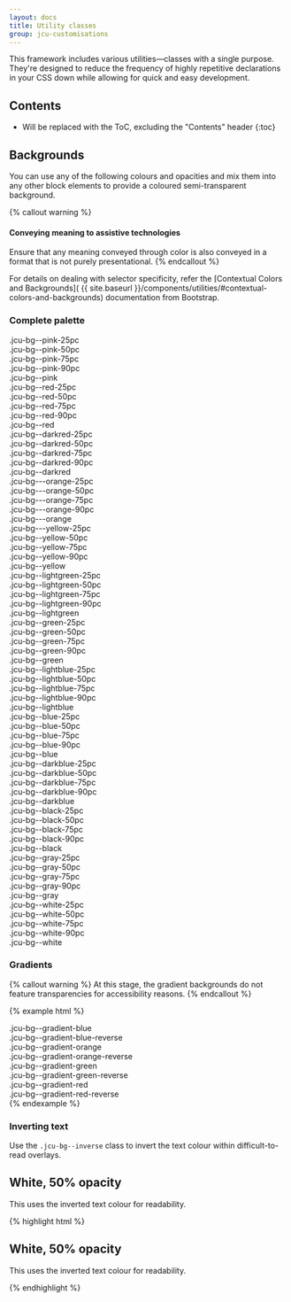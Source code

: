 ```yaml
---
layout: docs
title: Utility classes
group: jcu-customisations
---
```


This framework includes various utilities—classes with a single purpose. They're
designed to reduce the frequency of highly repetitive declarations in your CSS
down while allowing for quick and easy development.

## Contents

* Will be replaced with the ToC, excluding the "Contents" header
{:toc}

## Backgrounds

You can use any of the following colours and opacities and mix them into any
other block elements to provide a coloured semi-transparent background.

{% callout warning %}
#### Conveying meaning to assistive technologies

Ensure that any meaning conveyed through color is also conveyed in a format that
is not purely presentational.
{% endcallout %}

For details on dealing with selector specificity, refer the [Contextual Colors
and Backgrounds](
{{ site.baseurl }}/components/utilities/#contextual-colors-and-backgrounds)
documentation from Bootstrap.

### Complete palette

<div class="row jcu-bg-examples jcu-bg--inverse">
  <div class="col-xs-3">
    <div class="jcu-bg--pink-25pc">.jcu-bg--pink-25pc</div>
    <div class="jcu-bg--pink-50pc">.jcu-bg--pink-50pc</div>
    <div class="jcu-bg--pink-75pc">.jcu-bg--pink-75pc</div>
    <div class="jcu-bg--pink-90pc">.jcu-bg--pink-90pc</div>
    <div class="jcu-bg--pink">.jcu-bg--pink</div>
  </div>
  <div class="col-xs-3">
    <div class="jcu-bg--red-25pc">.jcu-bg--red-25pc</div>
    <div class="jcu-bg--red-50pc">.jcu-bg--red-50pc</div>
    <div class="jcu-bg--red-75pc">.jcu-bg--red-75pc</div>
    <div class="jcu-bg--red-90pc">.jcu-bg--red-90pc</div>
    <div class="jcu-bg--red">.jcu-bg--red</div>
  </div>
  <div class="col-xs-3">
    <div class="jcu-bg--darkred-25pc">.jcu-bg--darkred-25pc</div>
    <div class="jcu-bg--darkred-50pc">.jcu-bg--darkred-50pc</div>
    <div class="jcu-bg--darkred-75pc">.jcu-bg--darkred-75pc</div>
    <div class="jcu-bg--darkred-90pc">.jcu-bg--darkred-90pc</div>
    <div class="jcu-bg--darkred">.jcu-bg--darkred</div>
  </div>
  <div class="col-xs-3">
    <div class="jcu-bg--orange-25pc">.jcu-bg---orange-25pc</div>
    <div class="jcu-bg--orange-50pc">.jcu-bg---orange-50pc</div>
    <div class="jcu-bg--orange-75pc">.jcu-bg---orange-75pc</div>
    <div class="jcu-bg--orange-90pc">.jcu-bg---orange-90pc</div>
    <div class="jcu-bg--orange">.jcu-bg---orange</div>
  </div>
  <div class="col-xs-3">
    <div class="jcu-bg--yellow-25pc">.jcu-bg---yellow-25pc</div>
    <div class="jcu-bg--yellow-50pc">.jcu-bg--yellow-50pc</div>
    <div class="jcu-bg--yellow-75pc">.jcu-bg--yellow-75pc</div>
    <div class="jcu-bg--yellow-90pc">.jcu-bg--yellow-90pc</div>
    <div class="jcu-bg--yellow">.jcu-bg--yellow</div>
  </div>
  <div class="col-xs-3">
    <div class="jcu-bg--lightgreen-25pc">.jcu-bg--lightgreen-25pc</div>
    <div class="jcu-bg--lightgreen-50pc">.jcu-bg--lightgreen-50pc</div>
    <div class="jcu-bg--lightgreen-75pc">.jcu-bg--lightgreen-75pc</div>
    <div class="jcu-bg--lightgreen-90pc">.jcu-bg--lightgreen-90pc</div>
    <div class="jcu-bg--lightgreen">.jcu-bg--lightgreen</div>
  </div>
  <div class="col-xs-3">
    <div class="jcu-bg--green-25pc">.jcu-bg--green-25pc</div>
    <div class="jcu-bg--green-50pc">.jcu-bg--green-50pc</div>
    <div class="jcu-bg--green-75pc">.jcu-bg--green-75pc</div>
    <div class="jcu-bg--green-90pc">.jcu-bg--green-90pc</div>
    <div class="jcu-bg--green">.jcu-bg--green</div>
  </div>
  <div class="col-xs-3">
    <div class="jcu-bg--lightblue-25pc">.jcu-bg--lightblue-25pc</div>
    <div class="jcu-bg--lightblue-50pc">.jcu-bg--lightblue-50pc</div>
    <div class="jcu-bg--lightblue-75pc">.jcu-bg--lightblue-75pc</div>
    <div class="jcu-bg--lightblue-90pc">.jcu-bg--lightblue-90pc</div>
    <div class="jcu-bg--lightblue">.jcu-bg--lightblue</div>
  </div>
  <div class="col-xs-3">
    <div class="jcu-bg--blue-25pc">.jcu-bg--blue-25pc</div>
    <div class="jcu-bg--blue-50pc">.jcu-bg--blue-50pc</div>
    <div class="jcu-bg--blue-75pc">.jcu-bg--blue-75pc</div>
    <div class="jcu-bg--blue-90pc">.jcu-bg--blue-90pc</div>
    <div class="jcu-bg--blue">.jcu-bg--blue</div>
  </div>
  <div class="col-xs-3">
    <div class="jcu-bg--darkblue-25pc">.jcu-bg--darkblue-25pc</div>
    <div class="jcu-bg--darkblue-50pc">.jcu-bg--darkblue-50pc</div>
    <div class="jcu-bg--darkblue-75pc">.jcu-bg--darkblue-75pc</div>
    <div class="jcu-bg--darkblue-90pc">.jcu-bg--darkblue-90pc</div>
    <div class="jcu-bg--darkblue">.jcu-bg--darkblue</div>
  </div>
  <div class="col-xs-3">
    <div class="jcu-bg--black-25pc">.jcu-bg--black-25pc</div>
    <div class="jcu-bg--black-50pc">.jcu-bg--black-50pc</div>
    <div class="jcu-bg--black-75pc">.jcu-bg--black-75pc</div>
    <div class="jcu-bg--black-90pc">.jcu-bg--black-90pc</div>
    <div class="jcu-bg--black">.jcu-bg--black</div>
  </div>
  <div class="col-xs-3">
    <div class="jcu-bg--gray-25pc">.jcu-bg--gray-25pc</div>
    <div class="jcu-bg--gray-50pc">.jcu-bg--gray-50pc</div>
    <div class="jcu-bg--gray-75pc">.jcu-bg--gray-75pc</div>
    <div class="jcu-bg--gray-90pc">.jcu-bg--gray-90pc</div>
    <div class="jcu-bg--gray">.jcu-bg--gray</div>
  </div>
  <div class="col-xs-3">
    <div class="jcu-bg--white-25pc">.jcu-bg--white-25pc</div>
    <div class="jcu-bg--white-50pc">.jcu-bg--white-50pc</div>
    <div class="jcu-bg--white-75pc jcu-bg--inverse">.jcu-bg--white-75pc</div>
    <div class="jcu-bg--white-90pc jcu-bg--inverse">.jcu-bg--white-90pc</div>
    <div class="jcu-bg--white jcu-bg--inverse">.jcu-bg--white</div>
  </div>
</div>

### Gradients

{% callout warning %}
At this stage, the gradient backgrounds do not feature transparencies for
accessibility reasons.
{% endcallout %}

{% example html %}
<div class="jcu-bg--gradient-blue">.jcu-bg--gradient-blue</div>
<div class="jcu-bg--gradient-blue-reverse">.jcu-bg--gradient-blue-reverse</div>
<div class="jcu-bg--gradient-orange">.jcu-bg--gradient-orange</div>
<div class="jcu-bg--gradient-orange-reverse">.jcu-bg--gradient-orange-reverse</div>
<div class="jcu-bg--gradient-green">.jcu-bg--gradient-green</div>
<div class="jcu-bg--gradient-green-reverse">.jcu-bg--gradient-green-reverse</div>
<div class="jcu-bg--gradient-red">.jcu-bg--gradient-red</div>
<div class="jcu-bg--gradient-red-reverse">.jcu-bg--gradient-red-reverse</div>
{% endexample %}

### Inverting text

Use the `.jcu-bg--inverse` class to invert the text colour within
difficult-to-read overlays.

<div class="jcu-bg-examples">
  <div class="jcu-bg--white-50pc jcu-bg--inverse">
    <h2>White, 50% opacity</h2>
    <p>This uses the inverted text colour for readability.</p>
  </div>
</div>

{% highlight html %}
<div class="jcu-bg--white-50pc jcu-bg--inverse">
  <h2>White, 50% opacity</h2>
  <p>This uses the inverted text colour for readability.</p>
</div>
{% endhighlight %}
